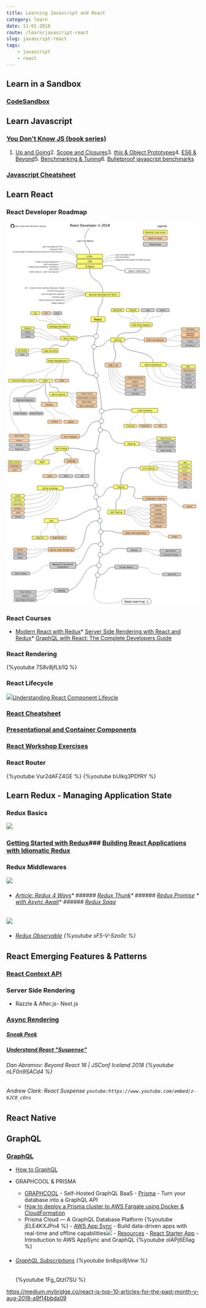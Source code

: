 ```yaml
---
title: Learning Javascript and React
category: learn
date: 11-01-2018
route: /learn/javascript-react
slug: javascript-react
tags:
    - javascript
    - react
---
```


## Learn in a Sandbox
### [CodeSandbox](https://codesandbox.io/)
## Learn Javascript
### [You Don't Know JS (book series)](https://github.com/getify/You-Dont-Know-JS/blob/master/README.md)
1. [Up and Going](https://github.com/getify/You-Dont-Know-JS/blob/master/up%20&%20going/README.md#you-dont-know-js-up--going)2. [Scope and Closures](https://github.com/getify/You-Dont-Know-JS/blob/master/scope%20&%20closures/README.md#you-dont-know-js-scope--closures)3. [_this_ & Object Prototypes](https://github.com/getify/You-Dont-Know-JS/blob/master/this%20&%20object%20prototypes/README.md#you-dont-know-js-this--object-prototypes)4. [ES6 & Beyond](https://github.com/getify/You-Dont-Know-JS/tree/master/es6%20%26%20beyond)5. [Benchmarking & Tuning](https://github.com/getify/You-Dont-Know-JS/blob/master/async%20%26%20performance/ch6.md)6. [Bulletproof javascript benchmarks](https://calendar.perfplanet.com/2010/bulletproof-javascript-benchmarks/)
### [Javascript Cheatsheet](https://github.com/DrkSephy/es6-cheatsheet)
## Learn React
### React Developer Roadmap
![](https://github.com/adam-golab/react-developer-roadmap/raw/master/roadmap.png)
### React Courses
* [Modern React with Redux](https://www.udemy.com/react-redux/)* [Server Side Rendering with React and Redux](https://www.udemy.com/server-side-rendering-with-react-and-redux/)* [GraphQL with React: The Complete Developers Guide](https://www.udemy.com/graphql-with-react-course/)
### React Rendering
{%youtube 7S8v8jfLb1Q %}
### React Lifecycle
![](https://i.imgur.com/ipSkur0.png)[Understanding React Component Lifeycle](https://medium.com/@baphemot/understanding-reactjs-component-life-cycle-823a640b3e8d)
### [React Cheatsheet](https://reactcheatsheet.com/)
### [Presentational and Container Components](https://medium.com/@dan_abramov/smart-and-dumb-components-7ca2f9a7c7d0)
### [React Workshop Exercises](https://github.com/ReactTraining/react-workshop/tree/master/subjects)
### React Router
{%youtube Vur2dAFZ4GE %}
{%youtube bUlkq3PDfRY %}
## Learn Redux - Managing Application State
### Redux Basics
![](https://raw.githubusercontent.com/ReactTraining/react-workshop/master/slides/Redux.gif)
### [Getting Started with Redux](https://egghead.io/courses/getting-started-with-redux)### [Building React Applications with Idiomatic Redux](https://egghead.io/courses/building-react-applications-with-idiomatic-redux)
### Redux Middlewares

![](https://i.imgur.com/HVskLcj.gif)
* ###### [Article: Redux 4 Ways](https://medium.com/react-native-training/redux-4-ways-95a130da0cdc)* ###### [Redux Thunk](https://github.com/gaearon/redux-thunk)* ###### [Redux Promise](https://github.com/pburtchaell/redux-promise-middleware)    * [with Async Await](https://github.com/pburtchaell/redux-promise-middleware/blob/master/docs/guides/async-await.md)* ###### [Redux Saga](https://redux-saga.js.org/docs/introduction/BeginnerTutorial.html)
![](https://resizer.yalantis.com/w770/uploads/ckeditor/pictures/2602/content_002.jpg)
* ###### [Redux Observable](https://github.com/redux-observable/redux-observable)    {%youtube sF5-V-Szo0c %}





## React Emerging Features & Patterns

### [React Context API](https://medium.com/dailyjs/reacts-%EF%B8%8F-new-context-api-70c9fe01596b)


### Server Side Rendering
- Razzle & After.js- Next.js
### [Async Rendering](https://reactjs.org/blog/2018/03/27/update-on-async-rendering.html)
##### [Sneak Peek](https://reactjs.org/blog/2018/03/01/sneak-peek-beyond-react-16.html)
##### [Understand React "Suspense"](https://medium.com/@baphemot/understanding-react-suspense-1c73b4b0b1e6)

###### Dan Abramov: Beyond React 16 | JSConf Iceland 2018 {%youtube nLF0n9SACd4 %}
###### Andrew Clark: React Suspense `youtube:https://www.youtube.com/embed/z-6JC0_cOns`

## React Native
## GraphQL
### [GraphQL](http://graphql.org/)
- [How to GraphQL](https://www.howtographql.com/)
- GRAPHCOOL & PRISMA
    - [GRAPHCOOL](https://graph.cool) - Self-Hosted GraphQL BaaS    - [Prisma](https://www.prisma.io/) - Turn your database into a GraphQL API
    - [How to deploy a Prisma cluster to AWS Fargate using Docker & CloudFormation](https://blog.graph.cool/how-to-deploy-a-prisma-cluster-to-aws-fargate-using-docker-cloudformation-293aa8727b89)
    - Prisma Cloud — A GraphQL Database Platform    {%youtube jELE4KXJPn4 %}     - [AWS App Sync](https://aws.amazon.com/appsync/) - Build data-driven apps with real-time and offline capabilities![](https://d1.awsstatic.com/products/AWS-mobile/DeepDish/Flow_Diagrams_Reinvent_DeepDish_112617_CM_2.6baa23c6cda3a8510bfaff069f2375d955dd2ca6.png)     - [Resources](https://aws.amazon.com/appsync/resources/)    - [React Starter App](https://github.com/aws-samples/aws-mobile-appsync-events-starter-react)    - Introduction to AWS AppSync and GraphQL    {%youtube olAPj6EIlag %}    

- ###### [GraphQL Subscriptions](https://www.apollographql.com/docs/react/advanced/subscriptions.html)        {%youtube bn8qsi8jVew %}
    {%youtube 1Fg_QtzI7SU %}

https://medium.mybridge.co/react-js-top-10-articles-for-the-past-month-v-aug-2018-a9f14bbda09













